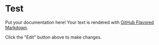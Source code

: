 # Test

Put your documentation here! Your text is rendered with [GitHub Flavored Markdown](https://help.github.com/articles/github-flavored-markdown).

Click the "Edit" button above to make changes.

